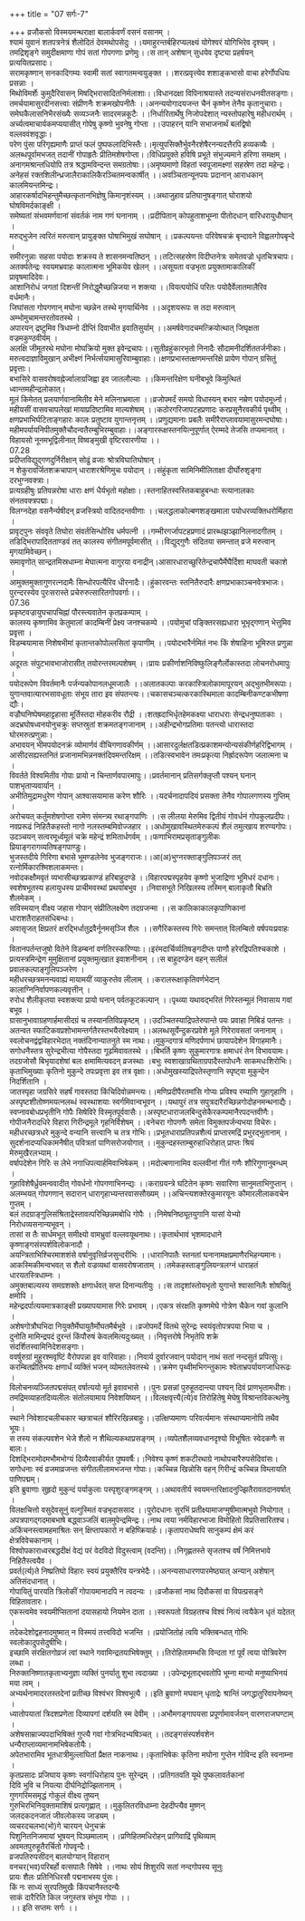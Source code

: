 +++
title = "07 सर्गः-7"

+++
व्रजौकसो विस्मयमन्थराक्षा बालार्कवर्णं वसनं वसानम् ।   
श्यामं युवानं शतपत्रनेत्रं शैलोदितं देवमथोपसेदुः ।।यमाहुरन्तर्बहिरप्यलक्ष्यं योगेश्वरं योगिभिरेव दृश्यम् ।   
तमद्रिशृङ्गे समुदीक्षमाणा गोपं सतां गोपगणाः प्रणेमुः।।स तान् अशेषान् सुधयेव दृष्ट्या प्रहर्षयन् प्रत्ययितप्रसादः।   
सरामकृष्णान् सनकादिगम्यः स्वामी सतां स्वागतमन्वयुङ्क्त ।।शरत्प्रवृत्त्येव शशाङ्कभासो वाचा हरेर्गोपधियः प्रसन्नाः ।   
मिथोविमर्शेः कुमुदैरिवासन् मिषद्भिरासादितनिर्मलाशाः।।विधानदक्षा विपिनाश्रयास्ते तदन्यसंराधनवीतसङ्गाः।   
तमर्चयामासुरदीनसत्त्वाः संप्रीणनैः शक्रमखोपनीतैः ।।अनन्ययोगादयजन्त चैनं कृष्णेन तेनैव कृतानुचाराः।   
समेघकैलासनिभैरसंख्यैः सव्यञ्जनैः सादरमन्नकूटैः ।।निर्धारितार्थेषु निजोपदेशात् न्यस्तोपहारेषु महीधरार्थम् ।   
अर्च्यत्वमाचार्यकमप्ययासीत् गोपेषु कृष्णो भुवनेषु गोप्ता ।।उपाहरन् यानि सभाजनार्थं बलद्विषो वल्लववंशवृद्धाः।   
परेण पुंसा परिगृह्यमाणैः प्राप्तं फलं पुष्पफलादिभिस्तैः।।मृत्युपसिक्तैर्भुवनैरशेषैरनन्यदत्तैरपि हव्यकव्यैः ।   
अलब्धपूर्वामभजत् तदानीं गोपाहृतैः प्रीतिमशेषगोप्ता।।विधिप्रयुक्ते हविषि प्रभूते संभुज्यमाने हरिणा समक्षम् ।   
अनागमश्रान्तधियोपि तत्र श्रद्धामविन्दन्त समग्रतोषाः।।अमृष्यमाणो विहतां स्वपूजामक्ष्णां सहस्रेण तदा महेन्द्रः।   
अनेहसं रक्तशिलीन्ध्रजालैराकालिकैरञ्चितमन्वकार्षीत् ।।अवञ्चितान्यूनपयः प्रदानान् आराधकान् कालमियन्तमिन्द्रः।   
आहारकर्षादभिहन्तुमैच्छत्कृतानभिज्ञेषु किमानृशंस्यम् ।।अथाजुहाव प्रतिघानुषङ्गात् घोराशयो घोषविमर्दकाङ्क्षी ।   
समेष्यतां संभवमर्णवानां संवर्तकं नाम गणं घनानाम् ।।प्रदीपितान् कोपहुताशभूम्ना पीतोदधान् वारिधरायुधौघान् ।   
मरुद्भुजेन त्वरितं मरुत्वान् प्रायुङ्क्त घोषाभिमुखं सघोषान् ।।प्रकल्पयन्तः परिवेषचक्रं बृन्दावने विह्वलगोपबृन्दे ।   
समीरनुन्नाः सहसा पयोदाः शक्रस्य ते शासनमन्वतिष्ठन् ।।तटित्सहस्रेण विदीप्तनेत्रः समेतवज्रो धृतचित्रचापः।   
अतर्क्यतेन्द्रः स्वयमभ्रवाहः कालात्मना भूमिकयेव खेलन् ।।असूयता वज्रभृता प्रयुक्तामाकालिकीं प्रावृषमादिदेवः।   
आशानिरोधं जगतां दिशन्तीं निरोद्धुमैच्छन्निजया न शक्त्या ।।वियत्पयोधिं परितः पयोदैर्वेलातमालैरिव वर्धमानैः।   
जिघांसता गोपगणान् मघोना च्छन्नेन तस्थे मृगयार्थिनेव ।।अदृशयरूपः स तदा मरुत्वान् अम्भोमुचामन्तरतोवतस्थे ।   
अपारयन् द्रष्टुमिव त्रिधाम्नो दीप्तिं दिवाभीत इवातिसुर्याम् ।।अमर्षवेगादचमत्क्रियोत्थात् जिघृक्षता वज्रमकुण्ठवीर्यम् ।   
अलक्षि जीमूतरथे मघोना मोघक्रियो मुक्त इवेन्द्रचापः।।सुतीव्रहुंकारभृतो निनादैः सौदामनीदर्शिततर्जनीकाः।   
मरुत्वदाज्ञाविमुखान् अभीक्ष्णं निर्भर्त्सयामासुरिवाम्बुवाहाः।।क्षणप्रभास्तत्क्षणमन्तरिक्षे प्रायेण गोपान् ग्रसितुं प्रवृत्ताः।   
बभासिरे वासवरोषवह्नेर्ज्वालाग्रजिह्वा इव जातलौल्याः ।।किमन्तरिक्षेण घनीबभूवे किमुत्थितं ध्वान्तमहीन्द्रलोकात्।   
मूलं किमेतत् प्रलयार्णवानामितीव मेने मलिनाभ्रमाला ।।व्रजोपमर्दं समयो विधास्यन् बभार नम्रेण पयोदमूर्ध्ना।   
महीयसीं वासवचापलेखां मायाप्रदिष्टामिव माल्यशेषाम् ।।कठोरगरिजापटहप्रणादः करप्रसूनैरवकीर्य पृथ्वीम् ।   
क्षणप्रभाभिर्घटिताङ्गहारः कालः प्रतुष्टाव युगान्तनृत्तम् ।।प्रणुद्यमानाः प्रबलैः समीरैराप्लावयामासुरमन्दघोषाः।   
महीमपर्यायनिपीतमुक्तैचौदन्वतैरम्बुभिरम्बुवाहाः।।अङ्गाररूक्षस्तनयित्नुपूर्णात् ऐरम्मदे तेजसि तप्यमानात् ।   
विहायसो नूनमभूद्विलीनात् विष्वङ्मुखी वृष्टिरवारणीया ।।   
07.28   
प्रदीप्तविद्युद्गणदुर्निरीक्षान् सोढुं व्रजाः श्रोत्रविघातिघोषान् ।   
न शेकुरावर्जितशक्रचापान् धाराशरश्रेणिमुचः पयोदान् ।।संहुंकृता सामिनिमीलिताक्षा दीर्घोरुशृङ्गा दरभुग्नवक्त्राः।   
प्रत्यग्रहीषुः प्रतिपन्नरोषा धाराः क्षणं धैर्यभृतो महोक्षाः।।स्तनाहितस्वस्तिकबाहुबन्धाः स्त्यानालकाः संनतवक्त्रपद्माः।   
विलग्नदेहा वसनैर्न्यषीदन् व्रजस्त्रियो वादितदन्तवीणाः ।।चलद्धलाकोल्बणशङ्खमाला पयोधरव्यक्तिधरोर्मिहारा ।   
प्रावृट्पुनः संववृते तिघोरा संवर्तसिन्धोरिव धर्मपत्नी ।।गम्भीरगर्जापटहप्रणादं प्रारब्धझञ्झानिलनादगीतम् ।   
तडिद्भिरापादितताण्डवं तत् कालस्य संगीतमपूर्वमासीत् ।।विद्युद्गुणैः संदितया समन्तात् व्रजे मरुत्वान् मृगयामिवेच्छन्।   
समावृणोत् सान्द्रतमिस्रधाम्ना मेघात्मना वागुरया वनाद्रीन्।आसारधाराच्छुरितेन्द्रचापैर्मेघैर्दिशा माघवती चकाशे ।   
आमुक्तमुक्तागुणरत्नदामैः सिन्धोरपत्यैरिव धीरनादैः।।हुंकारवन्तः स्तनितैरुदारैः क्षणप्रभाकाञ्चनवेत्रभाजः।   
पुरन्दरस्येव पुरःसरास्ते प्रचेरुरुत्सारितगोपवर्गाः।।   
07.36   
प्रकृष्टवज्रायुघचापचिह्नां पौरस्त्यवातेन कृतप्रकम्पाम् ।   
कालस्य कृष्णामिव केतुमालां कादम्बिनीं प्रेक्ष्य जनश्चकम्पे ।।पयोमुचां पङ्क्तिरसह्यधारा भूभृद्गणान् भेत्तुमिव प्रवृत्ता ।   
विडम्बयामास निशेषभीमां कृतान्तकोपोल्लसितां कृपाणीम् ।।पयोदभारैर्नमितं नभः किं शेषाहिना भूमिरुत प्रणुन्ना ।   
अदूरतः संपुटभावभाजोरासीत् तयोरन्तरमल्पशेषम् ।।प्रायः प्रकीर्णाशनिविष्फुलिङ्गैर्लोकास्तदा लोचनरोधमापुः ।   
पयोदरूपेण विवर्तमानैः पर्जन्यकोपानलधूमजालैः ।।अलातकल्पाः करकास्त्रिलोकामापूरयन् अद्भुतभीमरूपाः।   
युगान्तवात्यारभसावधूताः संभूय तारा इव संपतन्त्यः।।चकासचञ्चत्करकास्थिमाला कादम्बिनीकण्टकभीषणा द्यौः।   
वज्रौघनिष्पेषमहाट्टहासा मूर्तिस्तदा मोहकरीव रौद्री ।।शतह्रदाभिर्धृतहेमकक्ष्या धाराधराः सेन्द्रधनुष्पताकाः ।   
अदभ्रघोषध्वनयोनुचक्रुः सप्तस्रुतां शक्रमतङ्गजानाम् ।।अहीन्द्रभोगप्रतिमाः पतन्त्यो धारास्तदा घोरमरुत्प्रणुन्नाः।   
अभावयन् भीमपयोदनक्रं व्योमार्णवं वीचिगणावकीर्णम् ।।आसारदुर्लक्षतडित्प्रकाशमन्योन्यसंकीर्णहरिद्विभागम् ।   
आसीदसह्यस्तनितं प्रजानामभिन्ननक्तंदिवमन्तरिक्षम् ।।तडित्स्वभावेन तमःप्रकृत्या निर्ह्रादरूपेण जलात्मना च ।   
विवर्तते विश्वमितीव गोपाः प्रायो न चिन्तार्णवपारमापुः।।प्रवर्तमानान् प्रतिसर्गक्लृप्तौ पश्यन् घनान् पाशभृताप्यवार्यान् ।   
अभीतिमुद्रामधुरेण गोपान् आश्वासयामास करेण शौरिः ।।यदर्चनादापदियं प्रसक्ता तेनैव गोपालगणस्य गुप्तिम् ।   
अरोचयत् कर्तुमशेषगोप्ता रामेण संमन्त्र्य रथाङ्गपाणिः ।।स लीलया मेरुमिव द्वितीयं गोवर्धनं गोपकुलप्रदीपः।   
नवप्ररूढं निहितैकहस्तो नागो नलस्तम्बमिवोज्जहार ।।अधोमुखावस्थितमेरुकल्पं शैलं तमुत्खाय शरण्यगोपः।   
उदञ्चयन् सत्वरमूर्ध्वमूलं चक्रे महेन्द्रं शमितार्धगर्वम् ।।फणाभिरामप्रसृताङ्गुलीकः प्रियाङ्गरागव्यतिषङ्गपाण्डुः।   
भुजस्तदीये गिरिणा बभासे भूमण्डलेनेव भुजङ्गराजः।।आ(अ)भुग्नरक्ताङ्गुलिपञ्जरं तत् रत्नोर्मिकारश्मिशलाकमन्तः।   
नवोदकक्षौमवृतं व्यभासीच्छत्रप्रकाण्डं हरिबाहुदण्डे ।।विहारपद्मस्पृहयेव कृष्णो भुजाद्रिणा भूमिधरं दधानः।   
स्वशेषभूतस्य हलायुधस्य प्राचीमवस्थां प्रथयांबभुव ।।निवासभूते निखिलस्य तस्मिन् बालाकृतौ बिभ्रति शैलमेकम् ।   
सविस्मयान् वीक्ष्य जहास गोपान् संप्रीतिलक्ष्येण तदग्रजन्मा ।।स कालिकाकालकृपाणिकानां धाराशतैराहतसंधिबन्धः।   
अवासृजत् क्षिप्रतरं क्षरद्भिर्धातुद्रवैर्नूनमसृञ्जि शैलः ।।सगैरिकस्तस्य गिरेः समन्तात् विलम्बितो वर्षपयःप्रवाहः ।   
वितानपर्तन्तजुषो वितेने विडम्बनां वर्णतिरस्करिण्याः।।इरंमदार्चिर्व्यतिषङ्गदीप्तः पाणौ हरेरद्रिपतिश्चकाशे ।   
प्रत्यस्त्रमिन्द्रेण मुमुक्षितानां प्रयुक्तमुत्खात इवाशनीनाम् ।।स बाहुदण्डेन वहन् सलीलं प्रवालकल्पाङ्गुलिपञ्जरेण ।   
महीधरच्छत्रमनन्यवाह्यं मायामयीं व्याकुरुतेव लीलाम् ।।करालरूक्षाकृतिवर्णभेदान् कालाग्निनिर्वापणकल्यवृत्तीन् ।   
रुरोध शैलीकृतया स्वशक्त्या प्रायो घनान् पर्वतकूटकल्पान् ।।पृथ्व्या यथावद्भरितं गिरेस्तन्मूलं निवासाय गवां बभूव ।   
ग्रासानुभावाग्रहणार्हमासीदग्रं च तस्यानतिविप्रकृष्टम् ।।उदञ्चितस्याद्रिपतेरुपान्ते पयः प्रवाहा निबिडं पतन्तः ।   
अतन्वत स्फाटिकवप्रशोभामन्तर्गतैरस्तभयैरवेक्ष्याम् ।।अलब्धसूर्येन्दुकरप्रवेशे मूले गिरेरावसतां जनानाम् ।   
स्वलोचनद्वंद्वविहारभेदात् नक्तंदिनान्यातनुते स्म नाथः।।मुकुन्दगात्रं मणिदर्पणाभं छायापदेशेन विगाहमानैः।   
सगोधनैस्तत्र सुरेन्द्रभीत्या गोपैस्तदा गूढमिवावतस्थे ।।बिभर्ति कृष्णः सुकुमारगात्रः क्षमाधरं तेन विभावयामः।   
तदग्रजोसौ बिभृयादशेषां बलः क्षमामित्यवदन् व्रजस्थाः ।बभुः स्वशाखाग्रथिताग्रपादैस्तपोधनैः साकमधःशिरोभिः।   
कृताभिमुख्याः कृतिनो मुकुन्दे तपःप्रवृत्ता इव तत्र वृक्षाः।।अधोमुखस्याद्रिपतेस्तृणानि स्पृष्ट्वा मुकुन्देन निदर्शितानि ।   
जातस्पृहा जग्रसिरे सहर्षं गावस्तदा किंचिदिवोन्नमन्त्यः।।मणिप्रदीपैरतमांसि गोप्यः प्रविश्य रम्याणि गुहागृहाणि ।   
अस्पृष्टशीतोष्णमयत्नलब्धं स्वस्थाशयाः स्वर्गमिवान्वभूवन् ।।यथापुरं तत्र सपुत्रदारैरच्छिन्नगोदोहनमन्थनाद्यैः।   
स्वप्नावबोधप्रभृतीनि गोपैः सिषेविरे विस्मृतपूर्ववासैः।।अस्पृष्टधाराजलबिन्दुसेकैरकम्पमानैरपदन्तवीणैः।   
गोपीजनैरादधिरे विहारा गिरीन्द्रमूले गृहनिर्विशेषम् ।।वनेचरा गोपगणैः समेता विमुक्तपर्जन्यभया विचेरुः।   
महीधरच्छत्रधरे मुकुन्दे वन्यानि सत्त्वानि च तत्र गोभिः।।प्रभूतधाराप्रतिपन्नशैत्यं प्राप्तारमद्रिं प्रभुरद्भुतानाम् ।   
सुदर्शनादप्यधिकामनैषीत् पवित्रतां पाणिसरोजयोगात् ।।मुकुन्दहस्ताम्बुरुहाधिरोहात् प्राप्तः श्रियं मेरुमुखैरलभ्याम् ।   
वर्षापदेशेन गिरिः स लेभे नगाधिपत्यार्हमिवाभिषेकम् ।।मदोल्बणानामिव वल्लवीनां गीतं गणैः शौरिगुणानुबन्धम् ।   
गुहाविशेषैर्ध्रुवमन्ववादीत् गोवर्धनो गोपगणाभिनन्द्यः ।।कराग्रयन्त्रे घटितेन कृष्णः सवारिणा सानुमताभिगुप्तान् ।   
अलम्भयत् गोपगणान् सदारान् धारागृहाभ्यन्तरवाससौख्यम् ।।अचिन्त्यशक्तेरकुमारयूनः कौमारलीलाकवचेन गुप्तम् ।   
बलं तदग्राङ्गुलिसंश्रिताद्रेस्तावत्परिच्छिन्नमबोधि गोपैः ।।निमेषनिष्ठ्यूतयुगानि यासां येभ्यो निरोधव्यसनान्यभूवन् ।   
तासां स तैः सार्धमभूत् समीक्ष्यो वामभ्रुवां वल्लवयूथनाथः।।कृतार्थभावं भृशमादधाने कृष्णाङ्गसंस्पर्शविलोकनादौ ।   
अयन्त्रिताभिश्चिरमाशशंसे वर्षानुवृत्तिर्व्रजसुन्दरीभिः ।।धारानिपातैः स्तनतां घनानामक्षप्रमाणैरभिहन्यमानः।   
आकस्मिकीमन्वभवत् स शैलो वज्रव्यथां वासवरोषजाताम् ।।तमेकहस्ताङ्गुलियन्त्रलग्नं धाराहतं धारयतस्त्रिधाम्नः ।   
अमुक्तबाल्यस्य समग्रशक्तेः क्षणार्धवत् सप्त दिनान्यतीयुः ।।स तादृशांस्तोयभृतो युगान्ते श्वासानिलैः शोषयितुं क्षमोपि ।   
महेन्द्रदर्पात्ययमात्रकाङ्क्षी प्रख्यापयामास गिरेः प्रभावम् ।।एकत्र संरक्षति कृष्णमेघे गोत्रेण चैकेन गवां कुलानि ।   
अशेषगोत्रौघभिदा नियुक्तैर्मेघायुतैर्मोघतमैर्बभूवे ।।व्रजोपमर्दे वितथे सुरेन्द्रः स्वयंवृतोपत्रपया भिया च ।   
दुनोति मामिन्द्रपदं दुरन्तं किंपौरुषं केवलमित्यदुःख्यत् ।।निवृत्तरोषे निभृतेपि शक्रे संदर्शितस्वामिनिदेशसङ्गाः।   
ववर्षुरुग्रां मुहुरश्मवृष्टिं वैरोपपन्ना इव वारिवाहाः।।निवार्य दुर्वारजवान् पयोदान् नाथं सतां नन्दसुतं प्रपित्सुः।   
करम्बितप्रीतिभयः क्षणार्धं व्यक्तिं भजन् व्योमतलेवतस्थे ।।क्रमेण पृथ्वीमभिगन्तुकामः श्वेताभ्रपर्यायगजाधिरूढः ।   
विलोचनव्यञ्जितपद्मसंपत् वर्षात्ययो मूर्त इवावभासे ।।पुनः प्रसन्नां पुरुहूतदान्त्या पश्यन् दिवं प्राणभृतामधीशः।   
तमद्रिमव्याहतदिव्यलीलः संतोलयामाय निवेशयिष्यन् ।।विलक्षवृत्त्यै(त्ये)व तिरोहितेषु मेघेषु विश्रान्तविकत्थनेषु ।   
स्थाने निवेशादचलीचकार च्छत्राचलं शौरिरखिन्नबाहुः।।उत्क्षिप्यमाणः परिवर्त्यमानः संस्थाप्यमानोपि तथैव भूयः।   
स तस्य संकल्पवशेन भेजे शैलो न शैथिल्यकथाप्रसङ्गम् ।।व्यपेतशैलव्यवधानदृश्यो विभूषितः स्वेदकणैः स बालः।   
दिशद्भिरामोदमभौमभोग्यं दिव्यैरवाकीर्यत पुष्पवर्षैः।।निवेश्य कृष्णं शकटीरथाग्रे नाथोपचारैरुपसेदिवांसः।   
सगोधनाः स्वं व्रजमाव्रजन्तः संगीतलीलामभजन्त गोपाः।।कच्चिन्न खिन्नोसि वहन् गिरीन्द्रं कच्चिन्न विम्लायति पाणिपद्मम्।   
इति ब्रुवाणाः सुहृदो मुकुन्दं पर्याकुलाः पस्पृशुरङ्गमङ्गम् ।।अथावतीर्य स्वयमन्तरिक्षादनुज्झितैरावतदानवर्षात् ।   
विलक्षचित्तो वसुदेवसूनुं वल्गुस्मितं वज्रभृदाससाद ।।पुरोदधानः सुरभिं प्रतीक्ष्यामाजग्मुषीमात्मभुवो नियोगात् ।   
अपत्रपागद्गदमाबभाषे बद्ध्वाञ्जलिं बालमुपेन्द्रमिन्द्रः।।नाथ त्वया नर्मविहारभाजा विमोहितो विप्रतिसारितश्च।   
अकिंचनस्त्वामहमाश्रितः सन् क्षिप्तापकारो न बहिष्क्रियार्हः।।कृतापराधेष्वपि सानुकम्पं क्षेमं करं क्षेत्रविवेचकानाम् ।   
विश्वोपकाराध्वरबद्धदीक्षं वेद्यं परं वेदविदो विदुस्त्वाम् (वदन्ति)।।निगृह्णतस्ते सृजतश्च वर्षं निमित्तभावे निहितैस्त्वयैव ।   
प्रवर्त(र्त्य)ते निष्प्रतिघो विहारः स्वयं प्रयुक्तैरिव यन्त्रभेदैः।।अनन्यसाधारणपारमेष्ठ्यात् अन्यान् अशेषान् अतिसंदधानात् ।   
गोपायितुं पारयति त्रिलोकीं गोपायमानादपि न त्वदन्यः ।।व्रजौकसां नाथ दिवौकसां वा विपत्प्रसङ्गे विहितावतारः।   
एकस्त्वमेव स्वयमीप्सितानां दयासहायो नियमेन दाता ।।स्वरूपतो विग्रहतश्च विश्वं नित्यं त्वयैकेन धृतं यदेतत् ।   
तदेकदेशोद्वहनादमुष्मात् न विस्मयं तत्त्वविदो भजन्ति ।।प्रयोजितोहं त्वयि भक्तिबन्धात् गोभिः स्वलोकादुपसेदुषीभिः।   
इच्छामि संरक्षितगोव्रजं त्वां स्थाने गवामिन्द्रतयाभिषेक्तुम् ।।तिरोहितामम्भसि विन्दता गां पूर्वं त्वया पोत्रिवरेण लब्धा ।   
निरुक्तनिष्णातकृताभ्यनुज्ञा व्यक्तिं पुनर्यातु शुभा त्वदाख्या ।।उपेन्द्रभूताद्भवतोपि भूम्ना मान्यो मनुष्याभिनयं मया त्वम् ।   
अभ्यर्थनामादरतस्तदेनां प्रतीच्छ विश्वंभर विश्वभूत्यै ।।इति ब्रुवाणो मघवान् धृताद्रेः श्रान्तिं जगद्धातुरिवापनेष्यन् ।   
ध्यातोपयातां त्रिदशप्रणेता दिव्यापगां दर्शयति स्म देवीम् ।।अभौमगङ्गापयसा प्रपूर्णामावर्जयन् वारणराजघण्टाम् ।   
अशेषसाम्राज्यपदाभिषिक्तं गुप्त्यै गवां गोत्रभिदभ्यषिञ्चत् ।।तदङ्गसंस्पर्शवशेन धन्यैराप्लाव्यमानामभिषेकतोयैः।   
अपेतभारामिव भूतधात्रीमुल्लाघितां प्रैक्षत नाकनाथः।।कृताभिषेकः कृतिना मघोना गुप्तेन गोविन्द इति स्वनाम्ना ।   
कृतप्रसादः प्रजिघाय कृष्णः स्वर्गाधिरोहाय पुनः सुरेन्द्रम् ।।प्रतिगतवति यूथे पुष्कलावर्तकानां   
दिवि भुवि च नियत्या दीर्घनिद्रोज्झितानाम् ।   
गुणगरिमसमृद्धं गोकुलं वीक्ष्य तुष्यन्   
गुरुभिरभिनियुक्तामाशिषं प्रत्यगृह्णात् ।।मुकुलितरविधाम्ना देहदीप्त्यैव मुष्णन्   
जलदकदनजातं जीवलोकस्य जाड्यम् ।   
व्यचरदचलभा(भो)गे चारयन् धेनुचक्रं   
पिशुनितनिजमायां भूषयन् पिञ्छमालाम् ।।प्रणिहितमधिरोहन् प्रागिवाद्रिं पृथिव्याम्   
अवमतपुरुहूतैरर्चितो गोपवृन्दैः।   
व्रजपतिरुपसीदन् बालयोग्यान् विहारान्   
वनचर(भव)परिबर्हो वत्सपालैः सिषेवे ।।नाथः सोयं शिशुरपि सतां नन्दगोपस्य सूनुः   
प्रायः शैलः प्रतिनिधिरसौ पद्मनाभस्य पुंसः।   
किं नः साध्यं सुरपतिमुखैः किंपचानैस्तदन्यैः   
साकं दारैरिति किल जगुस्तत्र संभूय गोपाः ।।   
।। इति सप्तमः सर्गः ।।